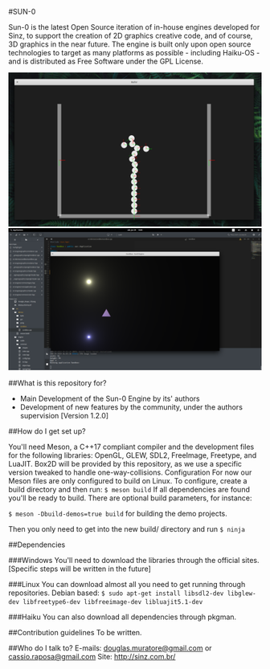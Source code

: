 #SUN-0

Sun-0 is the latest Open Source iteration of in-house engines developed for Sinz, to support the creation of 2D graphics creative code, and of course, 3D graphics in the near future.
The engine is built only upon open source technologies to target as many platforms as possible - including Haiku-OS - and is distributed as Free Software under the GPL License.

![alt text](res/screenshots/physics-demo-elementary.png "Physics Demo on Elementary OS (Linux)")
![alt text](res/screenshots/lighting-demo-elementary.png "Lighting Demo on Elementary OS (Linux)")

##What is this repository for?

* Main Development of the Sun-0 Engine by its' authors
* Development of new features by the community, under the authors supervision
[Version 1.2.0]

##How do I get set up?

You'll need Meson, a C++17 compliant compiler and the development files for the following libraries:
OpenGL, GLEW, SDL2, FreeImage, Freetype, and LuaJIT.
Box2D will be provided by this repository, as we use a specific version tweaked to handle one-way-collisions.
Configuration
For now our Meson files are only configured to build on Linux.
To configure, create a build directory and then run:
`$ meson build`
If all dependencies are found you'll be ready to build.
There are optional build parameters, for instance:

`$ meson -Dbuild-demos=true build`
for building the demo projects.

Then you only need to get into the new build/ directory and run
`$ ninja`

##Dependencies

###Windows
You'll need to download the libraries through the official sites. [Specific steps will be written in the future]

###Linux
You can download almost all you need to get running through repositories.
Debian based:
`$ sudo apt-get install libsdl2-dev libglew-dev libfreetype6-dev libfreeimage-dev libluajit5.1-dev`

###Haiku
You can also download all dependencies through pkgman.

##Contribution guidelines
To be written.

##Who do I talk to?
E-mails: douglas.muratore@gmail.com or cassio.raposa@gmail.com
Site: http://sinz.com.br/
